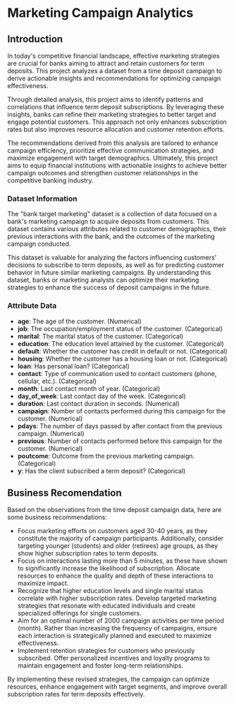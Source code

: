 # Marketing Campaign Analytics

## Introduction
In today's competitive financial landscape, effective marketing strategies are crucial for banks aiming to attract and retain customers for term deposits. This project analyzes a dataset from a time deposit campaign to derive actionable insights and recommendations for optimizing campaign effectiveness.

Through detailed analysis, this project aims to identify patterns and correlations that influence term deposit subscriptions. By leveraging these insights, banks can refine their marketing strategies to better target and engage potential customers. This approach not only enhances subscription rates but also improves resource allocation and customer retention efforts.

The recommendations derived from this analysis are tailored to enhance campaign efficiency, prioritize effective communication strategies, and maximize engagement with target demographics. Ultimately, this project aims to equip financial institutions with actionable insights to achieve better campaign outcomes and strengthen customer relationships in the competitive banking industry.

### Dataset Information
The "bank target marketing" dataset is a collection of data focused on a bank's marketing campaign to acquire deposits from customers. This dataset contains various attributes related to customer demographics, their previous interactions with the bank, and the outcomes of the marketing campaign conducted.

This dataset is valuable for analyzing the factors influencing customers' decisions to subscribe to term deposits, as well as for predicting customer behavior in future similar marketing campaigns. By understanding this dataset, banks or marketing analysts can optimize their marketing strategies to enhance the success of deposit campaigns in the future.

### Attribute Data
- **age**: The age of the customer. (Numerical)
- **job**: The occupation/employment status of the customer. (Categorical)
- **marital**: The marital status of the customer. (Categorical)
- **education**: The education level attained by the customer. (Categorical)
- **default**: Whether the customer has credit in default or not. (Categorical)
- **housing**: Whether the customer has a housing loan or not. (Categorical)
- **loan**: Has personal loan? (Categorical)
- **contact**: Type of communication used to contact customers (phone, cellular, etc.). (Categorical)
- **month**: Last contact month of year. (Categorical)
- **day_of_week**: Last contact day of the week. (Categorical)
- **duration**: Last contact duration in seconds. (Numerical)
- **campaign**: Number of contacts performed during this campaign for the customer. (Numerical)
- **pdays**: The number of days passed by after contact from the previous campaign. (Numerical)
- **previous**: Number of contacts performed before this campaign for the customer. (Numerical)
- **poutcome**: Outcome from the previous marketing campaign. (Categorical)
- **y**: Has the client subscribed a term deposit? (Categorical)

## Business Recomendation
Based on the observations from the time deposit campaign data, here are some business recommendations:
- Focus marketing efforts on customers aged 30-40 years, as they constitute the majority of campaign participants. Additionally, consider targeting younger (students) and older (retirees) age groups, as they show higher subscription rates to term deposits.
- Focus on interactions lasting more than 5 minutes, as these have shown to significantly increase the likelihood of subscription. Allocate resources to enhance the quality and depth of these interactions to maximize impact.
- Recognize that higher education levels and single marital status correlate with higher subscription rates. Develop targeted marketing strategies that resonate with educated individuals and create specialized offerings for single customers.
- Aim for an optimal number of 2000 campaign activities per time period (month). Rather than increasing the frequency of campaigns, ensure each interaction is strategically planned and executed to maximize effectiveness.
- Implement retention strategies for customers who previously subscribed. Offer personalized incentives and loyalty programs to maintain engagement and foster long-term relationships.

By implementing these revised strategies, the campaign can optimize resources, enhance engagement with target segments, and improve overall subscription rates for term deposits effectively.

